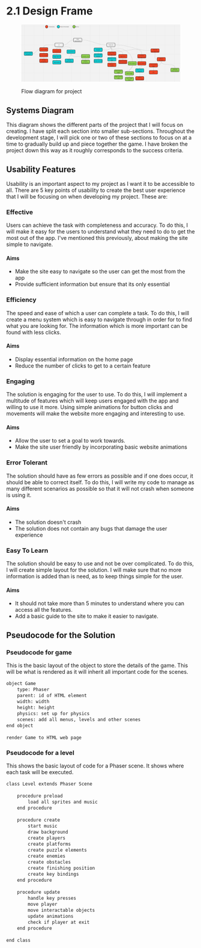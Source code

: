 # 2.1 Design Frame

<figure><img src="../.gitbook/assets/image (1) (1) (1) (1).png" alt=""><figcaption><p>Flow diagram for project</p></figcaption></figure>

## Systems Diagram

This diagram shows the different parts of the project that I will focus on creating. I have split each section into smaller sub-sections. Throughout the development stage, I will pick one or two of these sections to focus on at a time to gradually build up and piece together the game. I have broken the project down this way as it roughly corresponds to the success criteria.

## Usability Features

Usability is an important aspect to my project as I want it to be accessible to all. There are 5 key points of usability to create the best user experience that I will be focusing on when developing my project. These are:

### Effective

Users can achieve the task with completeness and accuracy. To do this, I will make it easy for the users to understand what they need to do to get the most out of the app. I've mentioned this previously, about making the site simple to navigate.

#### Aims

* Make the site easy to navigate so the user can get the most from the app
* Provide sufficient information but ensure that its only essential

### Efficiency

The speed and ease of which a user can complete a task. To do this, I will create a menu system which is easy to navigate through in order for to find what you are looking for. The information which is more important can be found with less clicks.

#### Aims

* Display essential information on the home page
* Reduce the number of clicks to get to a certain feature

### Engaging

The solution is engaging for the user to use. To do this, I will implement a multitude of features which will keep users engaged with the app and willing to use it more. Using simple animations for button clicks and movements will make the website more engaging and interesting to use.

#### Aims

* Allow the user to set a goal to work towards.
* Make the site user friendly by incorporating basic website animations

### Error Tolerant

The solution should have as few errors as possible and if one does occur, it should be able to correct itself. To do this, I will write my code to manage as many different scenarios as possible so that it will not crash when someone is using it.

#### Aims

* The solution doesn't crash
* The solution does not contain any bugs that damage the user experience

### Easy To Learn

The solution should be easy to use and not be over complicated. To do this, I will create simple layout for the solution. I will make sure that no more information is added than is need, as to keep things simple for the user.

#### Aims

* It should not take more than 5 minutes to understand where you can access all the features.
* Add a basic guide to the site to make it easier to navigate.

## Pseudocode for the Solution

### Pseudocode for game

This is the basic layout of the object to store the details of the game. This will be what is rendered as it will inherit all important code for the scenes.

```
object Game
    type: Phaser
    parent: id of HTML element
    width: width
    height: height
    physics: set up for physics
    scenes: add all menus, levels and other scenes
end object

render Game to HTML web page
```

### Pseudocode for a level

This shows the basic layout of code for a Phaser scene. It shows where each task will be executed.

```
class Level extends Phaser Scene

    procedure preload
        load all sprites and music
    end procedure
    
    procedure create
        start music
        draw background
        create players
        create platforms
        create puzzle elements
        create enemies
        create obstacles
        create finishing position
        create key bindings
    end procedure
    
    procedure update
        handle key presses
        move player
        move interactable objects
        update animations
        check if player at exit
    end procedure
    
end class
```
